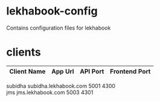 # lekhabook-config
Contains configuration files for lekhabook

# clients
| Client Name | App Url | API Port | Frontend Port |
| ------------|:-------:|---------:|--------------:|
subidha       subidha.lekhabook.com         5001        4300 <br/>
jms           jms.lekhabook.com             5003        4301

